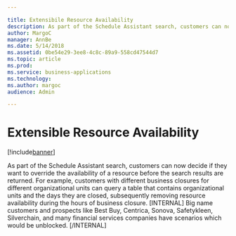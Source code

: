 ```yaml
---

title: Extensibile Resource Availability
description: As part of the Schedule Assistant search, customers can now decide if they want to override the availability of a resource before the search results are returned.
author: MargoC
manager: AnnBe
ms.date: 5/14/2018
ms.assetid: 0be54e29-3ee8-4c8c-89a9-558cd47544d7
ms.topic: article
ms.prod: 
ms.service: business-applications
ms.technology: 
ms.author: margoc
audience: Admin

---
```

#  Extensible Resource Availability


[!include[banner](../../../../includes/banner.md)]

As part of the Schedule Assistant search, customers can now decide if they want to override the availability of a resource before the search results are returned.
For example, customers with different business closures for different
organizational units can query a table that contains organizational units and
the days they are closed, subsequently removing resource availability during the hours of business closure. 
[INTERNAL] Big name customers and prospects like Best Buy, Centrica, Sonova,
Safetykleen, Silverchain, and many financial services companies have scenarios
which would be unblocked. [/INTERNAL]
